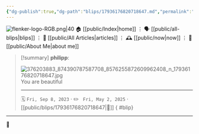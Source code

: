 ```yaml
---
{"dg-publish":true,"dg-path":"blips/17936176820718647.md","permalink":"/blips/17936176820718647/","title":"philipp on instagram @ 2023-09-08"}
---
```



<div class="transclusion internal-embed is-loaded"><div class="markdown-embed">




![flenker-logo-RGB.png|40](/img/user/attachments/flenker-logo-RGB.png)
🏠 [[public/Index\|home]]  ⋮ 🗣️ [[public/all-blips\|blips]] ⋮  📝 [[public/All Articles\|articles]]  ⋮ 🕰️ [[public/now\|now]] ⋮ 🪪 [[public/About Me\|about me]]


</div></div>


> [!summary] **philipp**:
>
> ![376203883_874390787587708_8576255872609962408_n_17936176820718647.jpg](/img/user/attachments/376203883_874390787587708_8576255872609962408_n_17936176820718647.jpg)
> You are beautiful
> - - -
>
> 🗓️ <code>Fri, Sep 8, 2023</code>  · ✏️ <code> Fri, May 2, 2025</code>  · [[public/blips/17936176820718647\|🔗]]
{ #blip}


- - -

 👾
